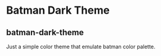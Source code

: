 # Batman Dark Theme
## batman-dark-theme
Just a simple color theme that emulate batman color palette.